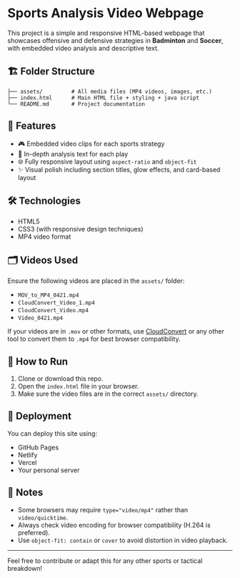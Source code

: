 
# Sports Analysis Video Webpage

This project is a simple and responsive HTML-based webpage that showcases offensive and defensive strategies in **Badminton** and **Soccer**, with embedded video analysis and descriptive text.

## 🏗 Folder Structure

```
├── assets/         # All media files (MP4 videos, images, etc.)
├── index.html      # Main HTML file + styling + java script
└── README.md       # Project documentation
```

## 📸 Features

- 🎮 Embedded video clips for each sports strategy
- 🧠 In-depth analysis text for each play
- 🌐 Fully responsive layout using `aspect-ratio` and `object-fit`
- ✨ Visual polish including section titles, glow effects, and card-based layout

## 🛠 Technologies

- HTML5
- CSS3 (with responsive design techniques)
- MP4 video format

## 🗂 Videos Used

Ensure the following videos are placed in the `assets/` folder:
- `MOV_to_MP4_0421.mp4`
- `CloudConvert_Video_1.mp4`
- `CloudConvert_Video.mp4`
- `Video_0421.mp4`

If your videos are in `.mov` or other formats, use [CloudConvert](https://cloudconvert.com/) or any other tool to convert them to `.mp4` for best browser compatibility.

## 🧪 How to Run

1. Clone or download this repo.
2. Open the `index.html` file in your browser.
3. Make sure the video files are in the correct `assets/` directory.

## 🚀 Deployment

You can deploy this site using:
- GitHub Pages
- Netlify
- Vercel
- Your personal server

## 📌 Notes

- Some browsers may require `type="video/mp4"` rather than `video/quicktime`.
- Always check video encoding for browser compatibility (H.264 is preferred).
- Use `object-fit: contain` or `cover` to avoid distortion in video playback.

---

Feel free to contribute or adapt this for any other sports or tactical breakdown!
